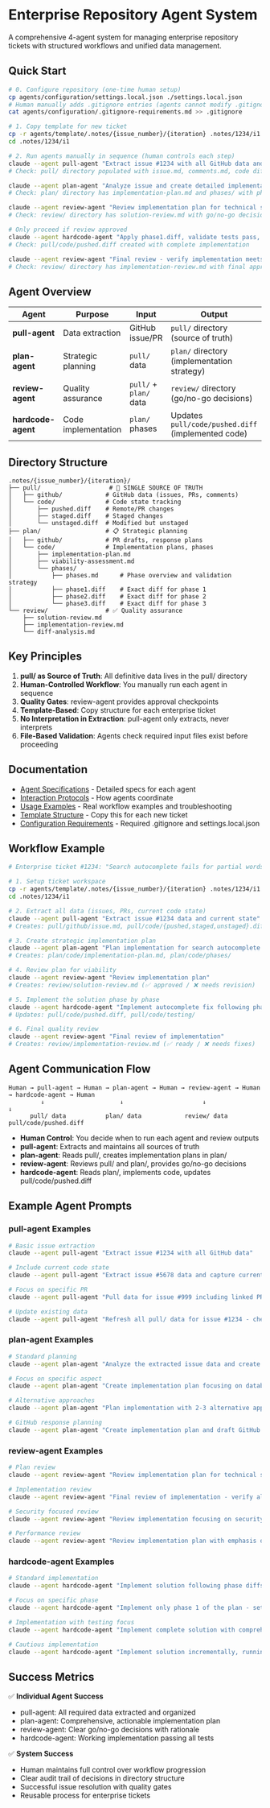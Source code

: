 # Enterprise Repository Agent System

A comprehensive 4-agent system for managing enterprise repository tickets with structured workflows and unified data management.

## Quick Start

```bash
# 0. Configure repository (one-time human setup)
cp agents/configuration/settings.local.json ./settings.local.json
# Human manually adds .gitignore entries (agents cannot modify .gitignore)
cat agents/configuration/.gitignore-requirements.md >> .gitignore

# 1. Copy template for new ticket
cp -r agents/template/.notes/{issue_number}/{iteration} .notes/1234/i1
cd .notes/1234/i1

# 2. Run agents manually in sequence (human controls each step)
claude --agent pull-agent "Extract issue #1234 with all GitHub data and current code state"
# Check: pull/ directory populated with issue.md, comments.md, code diffs

claude --agent plan-agent "Analyze issue and create detailed implementation plan with exact phase diffs" 
# Check: plan/ directory has implementation-plan.md and phases/ with phase1.diff, phase2.diff, etc.

claude --agent review-agent "Review implementation plan for technical soundness and viability"
# Check: review/ directory has solution-review.md with go/no-go decision

# Only proceed if review approved
claude --agent hardcode-agent "Apply phase1.diff, validate tests pass, then phase2.diff, validate, then phase3.diff"
# Check: pull/code/pushed.diff created with complete implementation

claude --agent review-agent "Final review - verify implementation meets all original requirements"
# Check: review/ directory has implementation-review.md with final approval/rejection
```

## Agent Overview

| Agent | Purpose | Input | Output |
|-------|---------|--------|---------|
| **pull-agent** | Data extraction | GitHub issue/PR | `pull/` directory (source of truth) |
| **plan-agent** | Strategic planning | `pull/` data | `plan/` directory (implementation strategy) |
| **review-agent** | Quality assurance | `pull/` + `plan/` data | `review/` directory (go/no-go decisions) |
| **hardcode-agent** | Code implementation | `plan/` phases | Updates `pull/code/pushed.diff` (implemented code) |

## Directory Structure

```
.notes/{issue_number}/{iteration}/
├── pull/                   # 🏢 SINGLE SOURCE OF TRUTH
│   ├── github/            # GitHub data (issues, PRs, comments)
│   └── code/              # Code state tracking
│       ├── pushed.diff    # Remote/PR changes
│       ├── staged.diff    # Staged changes
│       └── unstaged.diff  # Modified but unstaged
├── plan/                  # 📋 Strategic planning
│   ├── github/            # PR drafts, response plans
│   └── code/              # Implementation plans, phases
│       ├── implementation-plan.md
│       ├── viability-assessment.md  
│       └── phases/
│           ├── phases.md      # Phase overview and validation strategy
│           ├── phase1.diff    # Exact diff for phase 1
│           ├── phase2.diff    # Exact diff for phase 2
│           └── phase3.diff    # Exact diff for phase 3
└── review/                # ✅ Quality assurance
    ├── solution-review.md
    ├── implementation-review.md
    └── diff-analysis.md
```

## Key Principles

1. **pull/ as Source of Truth**: All definitive data lives in the pull/ directory
2. **Human-Controlled Workflow**: You manually run each agent in sequence
3. **Quality Gates**: review-agent provides approval checkpoints  
4. **Template-Based**: Copy structure for each enterprise ticket
5. **No Interpretation in Extraction**: pull-agent only extracts, never interprets
6. **File-Based Validation**: Agents check required input files exist before proceeding

## Documentation

- [Agent Specifications](./pull-agent.md) - Detailed specs for each agent
- [Interaction Protocols](./agent-interaction-protocols.md) - How agents coordinate
- [Usage Examples](./usage-examples.md) - Real workflow examples and troubleshooting
- [Template Structure](./template/) - Copy this for each new ticket
- [Configuration Requirements](./configuration/) - Required .gitignore and settings.local.json

## Workflow Example

```bash
# Enterprise ticket #1234: "Search autocomplete fails for partial words"

# 1. Setup ticket workspace
cp -r agents/template/.notes/{issue_number}/{iteration} .notes/1234/i1
cd .notes/1234/i1

# 2. Extract all data (issues, PRs, current code state)
claude --agent pull-agent "Extract issue #1234 data and current state"
# Creates: pull/github/issue.md, pull/code/{pushed,staged,unstaged}.diff

# 3. Create strategic implementation plan
claude --agent plan-agent "Plan implementation for search autocomplete fix"
# Creates: plan/code/implementation-plan.md, plan/code/phases/

# 4. Review plan for viability
claude --agent review-agent "Review implementation plan"
# Creates: review/solution-review.md (✅ approved / ❌ needs revision)

# 5. Implement the solution phase by phase
claude --agent hardcode-agent "Implement autocomplete fix following phases"
# Updates: pull/code/pushed.diff, pull/code/testing/

# 6. Final quality review
claude --agent review-agent "Final review of implementation"
# Creates: review/implementation-review.md (✅ ready / ❌ needs fixes)
```

## Agent Communication Flow

```
Human → pull-agent → Human → plan-agent → Human → review-agent → Human → hardcode-agent → Human
         ↓                     ↓                      ↓                      ↓
      pull/ data           plan/ data            review/ data        pull/code/pushed.diff
```

- **Human Control**: You decide when to run each agent and review outputs
- **pull-agent**: Extracts and maintains all sources of truth
- **plan-agent**: Reads pull/, creates implementation plans in plan/
- **review-agent**: Reviews pull/ and plan/, provides go/no-go decisions
- **hardcode-agent**: Reads plan/, implements code, updates pull/code/pushed.diff

## Example Agent Prompts

### pull-agent Examples
```bash
# Basic issue extraction
claude --agent pull-agent "Extract issue #1234 with all GitHub data"

# Include current code state  
claude --agent pull-agent "Extract issue #5678 data and capture current git state - staged, unstaged, and remote changes"

# Focus on specific PR
claude --agent pull-agent "Pull data for issue #999 including linked PR #123 with all diffs and review comments"

# Update existing data
claude --agent pull-agent "Refresh all pull/ data for issue #1234 - check for new comments and code changes"
```

### plan-agent Examples  
```bash
# Standard planning
claude --agent plan-agent "Analyze the extracted issue data and create comprehensive implementation plan with phase diffs"

# Focus on specific aspect
claude --agent plan-agent "Create implementation plan focusing on database changes for the user authentication issue"

# Alternative approaches
claude --agent plan-agent "Plan implementation with 2-3 alternative approaches and recommend the best one"

# GitHub response planning
claude --agent plan-agent "Create implementation plan and draft GitHub PR description following repository conventions"
```

### review-agent Examples
```bash
# Plan review
claude --agent review-agent "Review implementation plan for technical soundness, risks, and completeness"

# Implementation review
claude --agent review-agent "Final review of implementation - verify all requirements met and code quality acceptable"

# Security focused review
claude --agent review-agent "Review implementation focusing on security implications and potential vulnerabilities"

# Performance review
claude --agent review-agent "Review implementation plan with emphasis on performance impact and scalability"
```

### hardcode-agent Examples
```bash
# Standard implementation
claude --agent hardcode-agent "Implement solution following phase diffs - apply phase1.diff, validate, then phase2.diff, validate, then phase3.diff"

# Focus on specific phase
claude --agent hardcode-agent "Implement only phase 1 of the plan - setup and foundation changes with full testing"

# Implementation with testing focus
claude --agent hardcode-agent "Implement complete solution with comprehensive test coverage and validation at each phase"

# Cautious implementation
claude --agent hardcode-agent "Implement solution incrementally, running full test suite after each phase before proceeding"
```

## Success Metrics

✅ **Individual Agent Success**
- pull-agent: All required data extracted and organized
- plan-agent: Comprehensive, actionable implementation plan  
- review-agent: Clear go/no-go decisions with rationale
- hardcode-agent: Working implementation passing all tests

✅ **System Success**
- Human maintains full control over workflow progression
- Clear audit trail of decisions in directory structure
- Successful issue resolution with quality gates
- Reusable process for enterprise tickets
